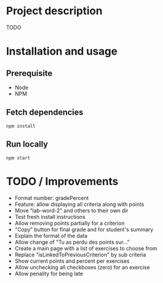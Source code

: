 # Project description

TODO

# Installation and usage

## Prerequisite
- Node
- NPM

## Fetch dependencies
`npm install`

## Run locally
`npm start`

# TODO / Improvements
- Format number: gradePercent
- Feature: allow displaying all criteria along with points
- Move "lab-word-2" and others to their own dir
- Test fresh install instructions
- Allow removing points partially for a criterion
- "Copy" button for final grade and for student's summary
- Explain the format of the data
- Allow change of "Tu as perdu des points sur..."
- Create a main page with a list of exercises to choose from
- Replace "isLinkedToPreviousCriterion" by sub criteria
- Show current points and percent per exercises
- Allow unchecking all checkboxes (zero) for an exercise
- Allow penality for being late
